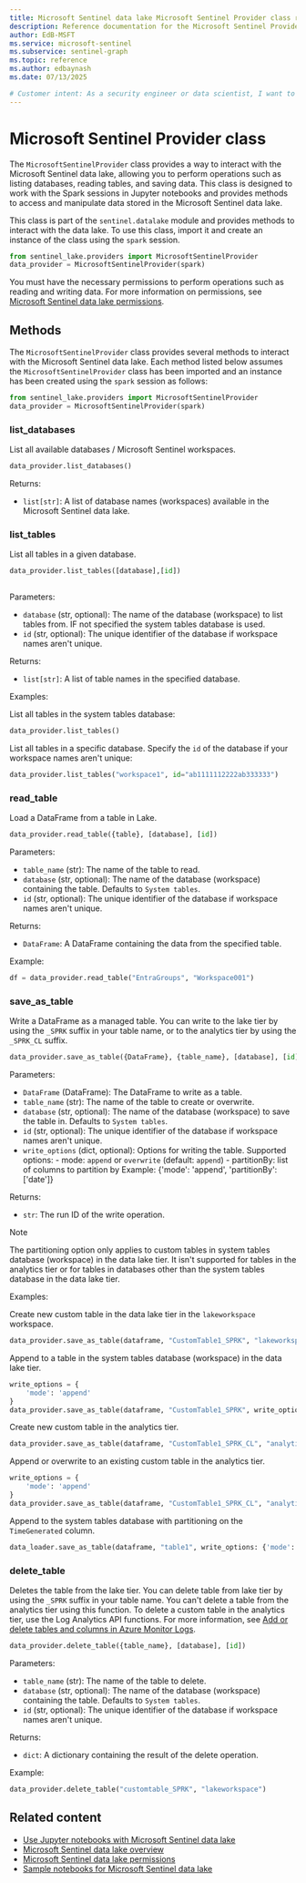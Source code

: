 ```yaml
---  
title: Microsoft Sentinel data lake Microsoft Sentinel Provider class reference
description: Reference documentation for the Microsoft Sentinel Provider class, which allows you to connect to the Microsoft Sentinel data lake and perform various operations.
author: EdB-MSFT
ms.service: microsoft-sentinel
ms.subservice: sentinel-graph
ms.topic: reference 
ms.author: edbaynash  
ms.date: 07/13/2025

# Customer intent: As a security engineer or data scientist, I want to understand how to use the Microsoft Sentinel Provider class to connect to the Microsoft Sentinel data lake and perform operations such as listing databases, reading tables, and saving data.
---
```

 

# Microsoft Sentinel Provider class

The `MicrosoftSentinelProvider` class provides a way to interact with the Microsoft Sentinel data lake, allowing you to perform operations such as listing databases, reading tables, and saving data. This class is designed to work with the Spark sessions in Jupyter notebooks and provides methods to access and manipulate data stored in the Microsoft Sentinel data lake. 

This class is part of the `sentinel.datalake` module and provides methods to interact with the data lake. To use this class, import it and create an instance of the class using the `spark` session.

```python
from sentinel_lake.providers import MicrosoftSentinelProvider
data_provider = MicrosoftSentinelProvider(spark)      
```
You must have the necessary permissions to perform operations such as reading and writing data. For more information on permissions, see [Microsoft Sentinel data lake permissions](../roles.md#roles-and-permissions-for-the-microsoft-sentinel-data-lake).

## Methods

The `MicrosoftSentinelProvider` class provides several methods to interact with the Microsoft Sentinel data lake. 
Each method listed below assumes the `MicrosoftSentinelProvider` class has been imported and an instance has been created using the `spark` session as follows:

```python
from sentinel_lake.providers import MicrosoftSentinelProvider
data_provider = MicrosoftSentinelProvider(spark) 
```

### list_databases

List all available databases / Microsoft Sentinel workspaces.

```python
data_provider.list_databases()    
```

Returns:
- `list[str]`: A list of database names (workspaces) available in the Microsoft Sentinel data lake.    
 
### list_tables

List all tables in a given database.

```python
data_provider.list_tables([database],[id])
   
```

Parameters:
- `database` (str, optional): The name of the database (workspace) to list tables from. IF not specified the system tables database is used.
- `id` (str, optional): The unique identifier of the database if workspace names aren't unique.

Returns:
- `list[str]`: A list of table names in the specified database.

Examples:

List all tables in the system tables database:


```python
data_provider.list_tables() 
```


List all tables in a specific database. Specify the `id` of the database if your workspace names aren't unique:

```python
data_provider.list_tables("workspace1", id="ab1111112222ab333333")
```


### read_table

Load a DataFrame from a table in Lake.

```python
data_provider.read_table({table}, [database], [id])
```

Parameters:
- `table_name` (str): The name of the table to read.
- `database` (str, optional): The name of the database (workspace) containing the table. Defaults to `System tables`.
- `id` (str, optional): The unique identifier of the database if workspace names aren't unique.

Returns:
- `DataFrame`: A DataFrame containing the data from the specified table.

Example:
```python
df = data_provider.read_table("EntraGroups", "Workspace001")
```

### save_as_table

Write a DataFrame as a managed table. You can write to the lake tier by using the `_SPRK` suffix in your table name, or to the analytics tier by using the `_SPRK_CL` suffix.                

```python
data_provider.save_as_table({DataFrame}, {table_name}, [database], [id], [write_options])
```

Parameters:
- `DataFrame` (DataFrame): The DataFrame to write as a table.
- `table_name` (str): The name of the table to create or overwrite.
- `database` (str, optional): The name of the database (workspace) to save the table in. Defaults to `System tables`.
- `id` (str, optional): The unique identifier of the database if workspace names aren't unique.
- `write_options` (dict, optional): Options for writing the table. Supported options:
                - mode: `append` or `overwrite` (default: `append`)
                - partitionBy: list of columns to partition by
                Example: {'mode': 'append', 'partitionBy': ['date']}
 

Returns:
- `str`: The run ID of the write operation.

> [!NOTE]
> The partitioning option only applies to custom tables in system tables database (workspace) in the data lake tier. It isn't supported for tables in the analytics tier or for tables in databases other than the system tables database in the data lake tier.


Examples:

Create new custom table in the data lake tier in the `lakeworkspace` workspace.

```python
data_provider.save_as_table(dataframe, "CustomTable1_SPRK", "lakeworkspace")
```

Append to a table in the system tables database (workspace) in the data lake tier.
```python
write_options = {
    'mode': 'append'
}
data_provider.save_as_table(dataframe, "CustomTable1_SPRK", write_options=write_options)
```


Create new custom table in the analytics tier.
```python
data_provider.save_as_table(dataframe, "CustomTable1_SPRK_CL", "analyticstierworkspace")
```

Append or overwrite to an existing custom table in the analytics tier.
```python
write_options = {
    'mode': 'append'
}
data_provider.save_as_table(dataframe, "CustomTable1_SPRK_CL", "analyticstierworkspace", write_options)
```

Append to the system tables database with partitioning on the `TimeGenerated` column.
```python
data_loader.save_as_table(dataframe, "table1", write_options: {'mode': 'append', 'partitionBy': ['TimeGenerated']})
```

### delete_table

Deletes the table from the lake tier. You can delete table from lake tier by using the `_SPRK` suffix in your table name. You can't delete a table from the analytics tier using this function. To delete a custom table in the analytics tier, use the Log Analytics API functions. For more information, see [Add or delete tables and columns in Azure Monitor Logs](/azure/azure-monitor/logs/create-custom-table?tabs=azure-portal-1%2Cazure-portal-2%2Cazure-portal-3#delete-a-table).


```python
data_provider.delete_table({table_name}, [database], [id])
```
Parameters:
- `table_name` (str): The name of the table to delete.
- `database` (str, optional): The name of the database (workspace) containing the table. Defaults to `System tables`.
- `id` (str, optional): The unique identifier of the database if workspace names aren't unique.

Returns:
- `dict`: A dictionary containing the result of the delete operation.

Example:
```python
data_provider.delete_table("customtable_SPRK", "lakeworkspace")
``` 


## Related content

- [Use Jupyter notebooks with Microsoft Sentinel data lake](./notebooks.md)
- [Microsoft Sentinel data lake overview](./sentinel-lake-overview.md)
- [Microsoft Sentinel data lake permissions](../roles.md#roles-and-permissions-for-the-microsoft-sentinel-data-lake)
- [Sample notebooks for Microsoft Sentinel data lake](./notebook-examples.md)